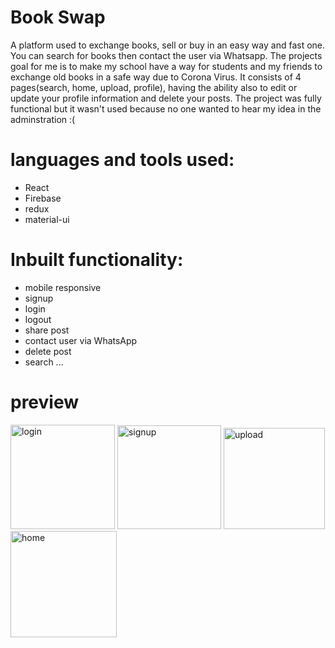 # Book Swap
  A platform used to exchange books, sell or buy in an easy way and fast one. You can search 
  for books then contact the user via Whatsapp. The projects goal for me is to make my school
  have a way for students and my friends to exchange old books in a safe way due to Corona
  Virus. It consists of 4 pages(search, home, upload, profile), having the ability also to edit
  or update your profile information and delete your posts. The project was fully functional but
  it wasn't used because no one wanted to hear my idea in the adminstration :(
# languages and tools used:
 * React
 * Firebase
 * redux
 * material-ui


# Inbuilt functionality:

* mobile responsive
* signup
* login 
* logout
* share post
* contact user via WhatsApp
* delete post
* search ...
# preview


<img width="167" alt="login" src="https://user-images.githubusercontent.com/72554214/151673085-bbcf8025-9205-42e5-b688-8b6a975859bf.PNG">
<img width="166" alt="signup" src="https://user-images.githubusercontent.com/72554214/151673086-536d7fcf-de90-4671-a26d-5f0b023a3ac4.PNG">
<img width="162" alt="upload" src="https://user-images.githubusercontent.com/72554214/151673089-c6a9c706-6ad3-4db9-a8d2-aa7d3a956dc1.PNG">
<img width="170" alt="home" src="https://user-images.githubusercontent.com/72554214/151673075-f303858a-670e-48ec-9658-078a586fd7d4.PNG">
